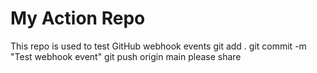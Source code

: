 # My Action Repo
This repo is used to test GitHub webhook events
git add .
git commit -m "Test webhook event"
git push origin main
please share
